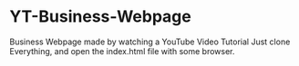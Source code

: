 # YT-Business-Webpage
Business Webpage made by watching a YouTube Video Tutorial
Just clone Everything, and open the index.html file with some browser.
